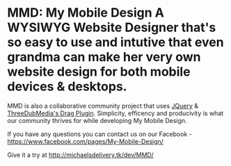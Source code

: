 MMD: My Mobile Design
A WYSIWYG Website Designer that's so easy to use and intutive that even grandma can make her very own website design for both mobile devices & desktops.
=======================

MMD is also a collaborative community project that uses <a href="http://jquery.com/" target="_blank">JQuery</a> & <a href="http://threedubmedia.com/code/event/drag" target="_blank">ThreeDubMedia's Drag Plugin</a>. Simplicity, efficency and producivity is what our community thrives for while developing My Mobile Design.

If you have any questions you can contact us on our Facebook - https://www.facebook.com/pages/My-Mobile-Design/

<p>Give it a try at <a href="http://mydelivery.net23.net/dev/MMD/">http://michaelsdelivery.tk/dev/MMD/</a></p>
